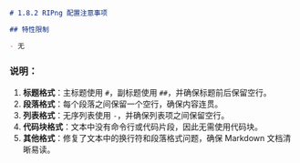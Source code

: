 ```markdown
# 1.8.2 RIPng 配置注意事项

## 特性限制

- 无
```

### 说明：
1. **标题格式**：主标题使用 `#`，副标题使用 `##`，并确保标题前后保留空行。
2. **段落格式**：每个段落之间保留一个空行，确保内容连贯。
3. **列表格式**：无序列表使用 `-`，并确保列表项之间保留空行。
4. **代码块格式**：文本中没有命令行或代码片段，因此无需使用代码块。
5. **其他格式**：修复了文本中的换行符和段落格式问题，确保 Markdown 文档清晰易读。